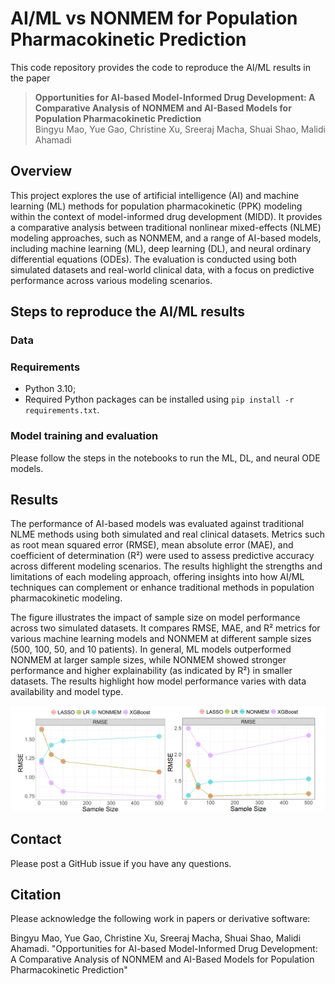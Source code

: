 # AI/ML vs NONMEM for Population Pharmacokinetic Prediction

This code repository provides the code to reproduce the AI/ML results in the paper

>**Opportunities for AI-based Model-Informed Drug Development: A Comparative Analysis of NONMEM and AI-Based Models for Population Pharmacokinetic Prediction**<br>Bingyu Mao, Yue Gao, Christine Xu, Sreeraj Macha, Shuai Shao, Malidi Ahamadi

## Overview

This project explores the use of artificial intelligence (AI) and machine learning (ML) methods for population pharmacokinetic (PPK) modeling within the context of model-informed drug development (MIDD). It provides a comparative analysis between traditional nonlinear mixed-effects (NLME) modeling approaches, such as NONMEM, and a range of AI-based models, including machine learning (ML), deep learning (DL), and neural ordinary differential equations (ODEs). The evaluation is conducted using both simulated datasets and real-world clinical data, with a focus on predictive performance across various modeling scenarios.

## Steps to reproduce the AI/ML results

### Data



### Requirements

- Python 3.10;
- Required Python packages can be installed using `pip install -r requirements.txt`.

### Model training and evaluation

Please follow the steps in the notebooks to run the ML, DL, and neural ODE models.

## Results

The performance of AI-based models was evaluated against traditional NLME methods using both simulated and real clinical datasets. Metrics such as root mean squared error (RMSE), mean absolute error (MAE), and coefficient of determination (R²) were used to assess predictive accuracy across different modeling scenarios. The results highlight the strengths and limitations of each modeling approach, offering insights into how AI/ML techniques can complement or enhance traditional methods in population pharmacokinetic modeling.

The figure illustrates the impact of sample size on model performance across two simulated datasets. It compares RMSE, MAE, and R² metrics for various machine learning models and NONMEM at different sample sizes (500, 100, 50, and 10 patients). In general, ML models outperformed NONMEM at larger sample sizes, while NONMEM showed stronger performance and higher explainability (as indicated by R²) in smaller datasets. The results highlight how model performance varies with data availability and model type.

<img src="Simulation_results.png"/> <br>

## Contact

Please post a GitHub issue if you have any questions.

## Citation

Please acknowledge the following work in papers or derivative software:

Bingyu Mao, Yue Gao, Christine Xu, Sreeraj Macha, Shuai Shao, Malidi Ahamadi. "Opportunities for AI-based Model-Informed Drug Development: A Comparative Analysis of NONMEM and AI-Based Models for Population Pharmacokinetic Prediction"
